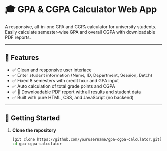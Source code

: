 # 🎓 GPA & CGPA Calculator Web App

A responsive, all-in-one GPA and CGPA calculator for university students. Easily calculate semester-wise GPA and overall CGPA with downloadable PDF reports.

---

## 🔧 Features

- ✅ Clean and responsive user interface
- ✅ Enter student information (Name, ID, Department, Session, Batch)
- ✅ Fixed 8 semesters with credit hour and GPA input
- ✅ Auto calculation of total grade points and CGPA
- ✅ 📄 Downloadable PDF report with all results and student data
- ✅ Built with pure HTML, CSS, and JavaScript (no backend)


---

## 🚀 Getting Started

1. **Clone the repository**
   ```bash
   [git clone https://github.com/yourusername/gpa-cgpa-calculator.git](https://github.com/P4RTH4-ROY/Univeristy-CGPA-calculation.git)
   cd gpa-cgpa-calculator
